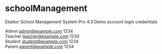 # schoolManagement

Ekattor School Management System Pro 4.3
Demo account login credentials 

Admin	admin@example.com	1234	
Teacher	teacher@example.com	1234	
Student	student@example.com	1234	
Parent	parent@example.com	1234	
